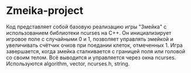 # Zmeika-project

Код представляет собой базовую реализацию игры "Змейка" с использованием библиотеки ncurses на C++. Он инициализирует игровое поле с случайными 0 и 1, позволяет управлять змейкой и увеличивать счётчик очков при поедании клеток, отмеченных 1. Игра завершается, когда змейка сталкивается с границей поля или головой со своим телом. Всё выводится и управляется через окна ncurses. Используются algorithm, vector, ncurses.h, string.
